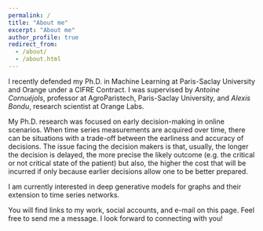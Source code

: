 ```yaml
---
permalink: /
title: "About me"
excerpt: "About me"
author_profile: true
redirect_from: 
  - /about/
  - /about.html
---
```



I recently defended my Ph.D. in Machine Learning at Paris-Saclay University and Orange under a CIFRE Contract. I was supervised by <i>Antoine Cornuéjols</i>, professor at AgroParistech, Paris-Saclay University, and <i>Alexis Bondu</i>, research scientist at Orange Labs.

My Ph.D. research was focused on early decision-making in online scenarios. When time series measurements are acquired over time, there can be situations with a trade-off between the earliness and accuracy of decisions. The issue facing the decision makers is that, usually, the longer the decision is delayed, the more precise the likely outcome (e.g. the critical or not critical state of the patient) but also, the higher the cost that will be incurred if only because earlier decisions allow one to be better prepared.

I am currently interested in deep generative models for graphs and their extension to time series networks.

You will find links to my work, social accounts, and e-mail on this page. Feel free to send me a message. I look forward to connecting with you!